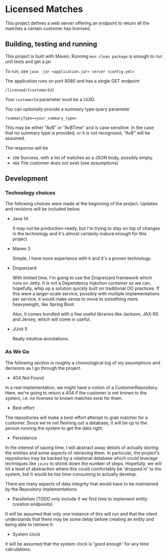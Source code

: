 # Licensed Matches

This project defines a web server offering an endpoint to return all the matches
a certain customer has licensed.

## Building, testing and running

This project is built with Maven. Running `mvn clean package` is enough
to run unit tests and get a jar.

To run, use `java -jar <application.jar> server <config.yml>`

The application runs on port 8080 and has a single GET endpoint

`/licensed/{customerId}`

Your `customerId` parameter must be a UUID.

You can optionally provide a summary type query parameter

`?summaryType=<your_summary_type>`

This may be either "AvB" or "AvBTime" and is case sensitive.
In the case that no summary type is provided, or it is not recognised, "AvB" will be assumed.

The response will be
- `200` Success, with a list of matches as a JSON body, possibly empty.
- `404` The customer does not exist (see assumptions)

## Development

### Technology choices

The following choices were made at the beginning of the project.
Updates and revisions will be included below.
- Java 14
    
    It may not be production-ready, but I'm trying to stay on top of
    changes in the technology and it's almost certainly mature enough
    for this project.
    
- Maven 3

    Simple, I have more experience with it and it's a proven technology.
    
- Dropwizard

    With limited time, I'm going to use the Dropwizard framework which
    runs on Jetty. It is not a Dependency Injection container so we can,
    hopefully, whip up a solution quickly built on traditional OO
    practices. If this were a larger-scale service, possibly with
    multiple implementations per service, it would make sense to move
    to something more heavyweight, like Spring Boot.
    
    Also, it comes bundled with a few useful libraries like Jackson,
    JAX-RS and Jersey, which will come in useful.
    
- JUnit 5

    Really intuitive annotations.
    
### As We Go

The following section is roughly a chronological log of my assumptions and decisions
as I go through the project.

- 404 Not Found

In a real implementation, we might have a notion of a CustomerRepository. Here, we're
going to return a 404 if the customer is not known to the system, i.e. no licenses to
known matches exist for them.

- Best effort

The repositories will make a best-effort attempt to grab matcher for a customer. Since
we're not fleshing out a database, it will be up to the person running the system to get the
data right.

- Persistence

In the interest of saving time, I will abstract away details of actually storing the
entities and some aspects of retrieving them. In particular, the project's repositories
may be backed by a relational database which could leverage techniques like `joins` to
shrink down the number of steps. Hopefully, we will hit a level of abstraction where this
could comfortably be 'dropped in' to the system, but it would be too time-consuming to
actually develop.

There are many aspects of data integrity that would have to be maintained by the Repository
implementations.

- Parallelism (TODO only include if we find time to implement entity creation endpoints)

It will be assumed that only one instance of this will run and that the client understands
that there may be some delay before creating an entity and being able to retrieve it.

- System clock

It will be assumed that the system clock is 'good enough' for any time calculations. 
